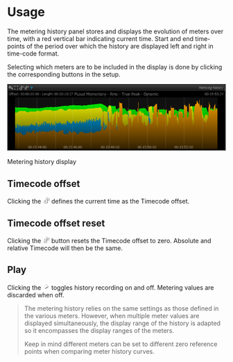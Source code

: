 # Usage
The metering history panel stores and displays the evolution of meters over time, with a red vertical
bar indicating current time. Start and end time-points of the period over which the history are
displayed left and right in time-code format.

Selecting which meters are to be included in the display is done by clicking the corresponding buttons
in the setup.

![](include/Metering_History.png)

<link type="document" target="Metering">Metering</link>
history display


## Timecode offset
Clicking the ![](include/TCOffset.png) defines the current time as the Timecode offset.
## Timecode offset reset
Clicking the ![](include/ResetTCOffset.png) button resets the Timecode offset to zero. 
Absolute and relative Timecode will then be the same.
## Play
Clicking the ![](include/Play.png) toggles
history recording on and off. <link type="document" target="Metering">Metering</link> values are
discarded when off.

>The metering history relies on the same settings as those defined in the various
meters. However, when multiple meter values are displayed simultaneously, the display range of the
history is adapted so it encompasses the display ranges of the meters.
>
>Keep in mind different meters can be set to different zero reference points when comparing meter history
curves.


